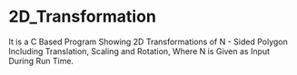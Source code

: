 # 2D_Transformation
It is a C Based Program Showing 2D Transformations of N - Sided Polygon Including Translation, Scaling and Rotation, Where N is Given as Input During Run Time.
